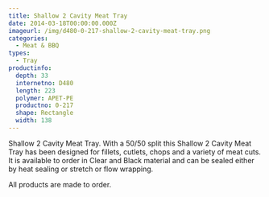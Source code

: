 ```yaml
---
title: Shallow 2 Cavity Meat Tray
date: 2014-03-18T00:00:00.000Z
imageurl: /img/d480-0-217-shallow-2-cavity-meat-tray.png
categories:
  - Meat & BBQ
types:
  - Tray
productinfo:
  depth: 33
  internetno: D480
  length: 223
  polymer: APET-PE
  productno: 0-217
  shape: Rectangle
  width: 138
---
```

Shallow 2 Cavity Meat Tray. With a 50/50 split this Shallow 2 Cavity Meat Tray has been designed for fillets, cutlets, chops and a variety of meat cuts. It is available to order in Clear and Black material and can be sealed either by heat sealing or stretch or flow wrapping.

All products are made to order.
